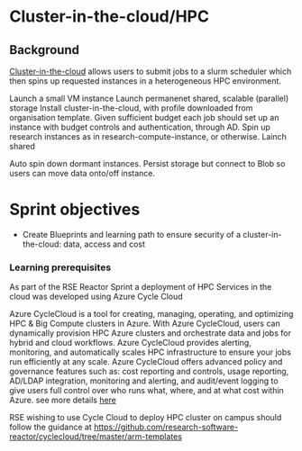 # Cluster-in-the-cloud/HPC

## Background

[Cluster-in-the-cloud](https://github.com/acrc/cluster-in-the-cloud) allows users to submit jobs to a slurm scheduler which then spins up requested instances in a heterogeneous HPC environment.  

Launch a small VM instance
Launch permanenet shared, scalable (parallel) storage 
Install cluster-in-the-cloud, with profile downloaded from organisation template.
Given sufficient budget each job should set up an instance with budget controls and authentication, through AD.  Spin up research instances as in research-compute-instance, or otherwise.
Lainch shared

Auto spin down dormant instances.
Persist storage but connect to Blob so users can move data onto/off instance.

# Sprint objectives 
* Create Blueprints and learning path to ensure security of a cluster-in-the-cloud: data, access and cost

### Learning prerequisites

As part of the RSE Reactor Sprint a deployment of HPC Services in the cloud was developed using Azure Cycle Cloud

Azure CycleCloud is a tool for creating, managing, operating, and optimizing HPC & Big Compute clusters in Azure. With Azure CycleCloud, users can dynamically provision HPC Azure clusters and orchestrate data and jobs for hybrid and cloud workflows. Azure CycleCloud provides alerting, monitoring, and automatically scales HPC infrastructure to ensure your jobs run efficiently at any scale. Azure CycleCloud offers advanced policy and governance features such as: cost reporting and controls, usage reporting, AD/LDAP integration, monitoring and alerting, and audit/event logging to give users full control over who runs what, where, and at what cost within Azure. see more details [here](https://docs.microsoft.com/en-us/azure/cyclecloud/overview) 

RSE wishing to use Cycle Cloud to deploy HPC cluster on campus should follow the guidance at https://github.com/research-software-reactor/cyclecloud/tree/master/arm-templates



